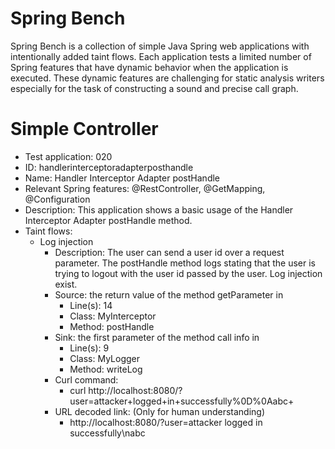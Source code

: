 # Spring Bench

Spring Bench is a collection of simple Java Spring web applications with intentionally added taint flows. 
Each application tests a limited number of Spring features that have dynamic behavior when the application is executed. 
These dynamic features are challenging for static analysis writers especially for the task of constructing a sound and precise call graph.   


# Simple Controller

* Test application: 020
* ID: handlerinterceptoradapterposthandle
* Name: Handler Interceptor Adapter postHandle
* Relevant Spring features: @RestController, @GetMapping, @Configuration
* Description: This application shows a basic usage of the Handler Interceptor Adapter postHandle method.
* Taint flows: 
  * Log injection
    * Description: The user can send a user id over a request parameter. The postHandle method logs stating that the user is trying to logout with the user id passed by the user. Log injection exist.  
    * Source: the return value of the method getParameter in 
        * Line(s): 14
        * Class: MyInterceptor
        * Method: postHandle
    * Sink: the first parameter of the method call info in
        * Line(s): 9
        * Class: MyLogger
        * Method: writeLog
    * Curl command: 
        * curl http://localhost:8080/?user=attacker+logged+in+successfully%0D%0Aabc+
    * URL decoded link: (Only for human understanding)
        * http://localhost:8080/?user=attacker logged in successfully\nabc


